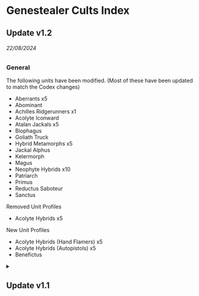 # Genestealer Cults Index

## Update v1.2
###### 22/08/2024
### General

The following units have been modified. (Most of these have been updated to match the Codex changes)
* Aberrants x5
* Abominant
* Achilles Ridgerunners x1
* Acolyte Iconward
* Atalan Jackals x5
* Biophagus
* Goliath Truck
* Hybrid Metamorphs x5
* Jackal Alphus
* Kelermorph
* Magus
* Neophyte Hybrids x10
* Patriarch
* Primus
* Reductus Saboteur
* Sanctus

Removed Unit Profiles
* Acolyte Hybrids x5

New Unit Profiles
* Acolyte Hybrids (Hand Flamers) x5
* Acolyte Hybrids (Autopistols) x5
* Benefictus

<details>
<summary><h2>Update v1.1</h2></summary>

###### 24/06/2024
### General
* Modified the `Readme.md` to reflect the `Psychic` Keyword.

* `Psychic` weapons/abilities added to the following profiles:
  * Magus

  </details>